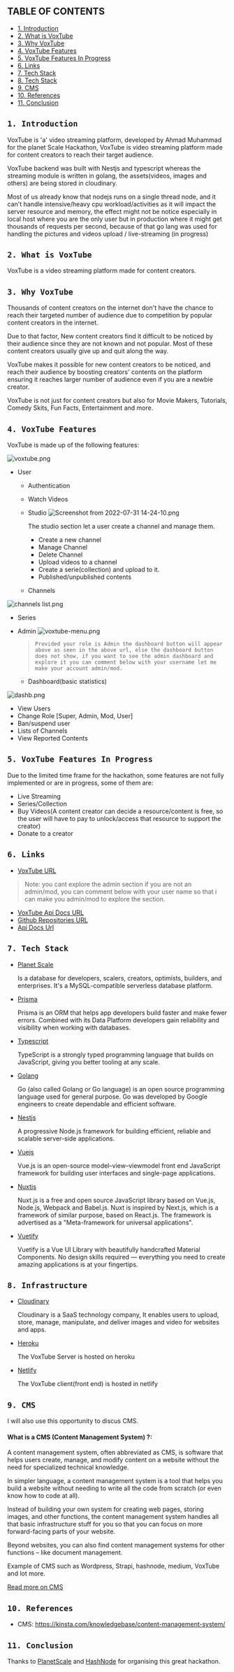 ## TABLE OF CONTENTS
- [1. Introduction](#1-introduction)
- [2. What is VoxTube](#2-what-is-voxtube)
- [3. Why VoxTube](#3-why-voxtube)
- [4. VoxTube Features](#4-voxtube-features)
- [5. VoxTube Features In Progress](#5-voxtube-features-in-progress)
- [6. Links](#6-links)
- [7. Tech Stack](#7-tech-stack)
- [8. Tech Stack](#8-infrastructure)
- [9. CMS](#9-cms)
- [10. References](#10-references)
- [11. Conclusion](#11-conclusion)

## **`1. Introduction`**
VoxTube is 'a' video streaming platform, developed by Ahmad Muhammad for the planet Scale Hackathon, VoxTube is video streaming platform made for content creators to reach their target audience.

VoxTube backend was built with Nestjs and typescript whereas the streaming module is written in golang, the assets(videos, images and others) are being stored in cloudinary.

Most of us already know that nodejs runs on a single thread node, and it can't handle intensive/heavy cpu workload/activities as it will impact the server resource and memory, the effect might not be notice especially in local host where you are the only user but in production where it might get thousands of requests per second,  because of that go lang was used for handling the pictures and videos upload / live-streaming (in progress)

## **`2. What is VoxTube`**
VoxTube is a video streaming platform made for content creators.

## **`3. Why VoxTube`**
Thousands of content creators on the internet don't have the chance to reach their targeted number of audience due to competition by popular content creators in the internet.

Due to that factor, New content creators find it difficult to be noticed by their audience since they are not known and not popular. Most of these content creators usually give up and quit along the way.

VoxTube makes it possible for new content creators to be noticed, and reach their audience by boosting creators' contents on the platform ensuring it reaches larger number of audience even if you are a newbie creator.

VoxTube is not just for content creators but also for Movie Makers, Tutorials, Comedy Skits, Fun Facts, Entertainment and more.

## **`4. VoxTube Features`**
VoxTube is made up of the following features:

![voxtube.png](https://cdn.hashnode.com/res/hashnode/image/upload/v1659274208974/ewShu4VyH.png)
- User
  - Authentication
  - Watch Videos

  - Studio
    ![Screenshot from 2022-07-31 14-24-10.png](https://cdn.hashnode.com/res/hashnode/image/upload/v1659274391241/8ewNPQPRW.png)

    The studio section let a user create a channel and manage them.

    - Create a new channel
    - Manage Channel
    - Delete Channel
    - Upload videos to a channel
    - Create a serie(collection) and upload to it.
    - Published/unpublished contents
  - Channels

![channels list.png](https://cdn.hashnode.com/res/hashnode/image/upload/v1659274674327/lCvnF-HiU.png)
- Series

- Admin
  ![voxtube-menu.png](https://cdn.hashnode.com/res/hashnode/image/upload/v1659273773337/DP9ZrPBC4.png)

  > ```Provided your role is Admin the dashboard button will appear above as seen in the above url, else the dashboard button does not show, if you want to see the admin dashboard and explore it you can comment below with your username let me make your account admin/mod.```
  - Dashboard(basic statistics)

![dashb.png](https://cdn.hashnode.com/res/hashnode/image/upload/v1659276597587/7jaJiq7wh.png)
- View Users
- Change Role [Super, Admin, Mod, User]
- Ban/suspend user
- Lists of Channels
- View Reported Contents

## **`5. VoxTube Features In Progress`**
Due to the limited time frame for the hackathon, some features are not fully implemented or are in progress, some of them are:
- Live Streaming
- Series/Collection
- Buy Videos(A content creator can decide a resource/content is free, so the user will have to pay to unlock/access that resource to support the creator)
- Donate to a creator

## **`6. Links`**
- [VoxTube URL](https://voxtube.netlify.app)
> Note: you cant explore the admin section if you are not an admin/mod, you can comment below with your user name so that i can make you admin/mod to explore the section.
- [VoxTube Api Docs URL](https://voxtube.herokuapp.com/docs)
- [Github Repositories URL](https://github.com/voxtube)
- [Api Docs Url](https://voxtube.herokuapp.com/docs)

## **`7. Tech Stack`**

- [Planet Scale](https://planetscale.com/)

  Is a database for developers, scalers, creators, optimists, builders, and enterprises. It's a MySQL-compatible serverless database platform.


- [Prisma](https://prisma.com/)

  Prisma is an ORM that helps app developers build faster and make fewer errors. Combined with its Data Platform developers gain reliability and visibility when working with databases.


- [Typescript](https://www.typescriptlang.org/)

  TypeScript is a strongly typed programming language that builds on JavaScript, giving you better tooling at any scale.


- [Golang](https://golang.org/)

  Go (also called Golang or Go language) is an open source programming language used for general purpose. Go was developed by Google engineers to create dependable and efficient software.


- [Nestjs](https://nestjs.org/)

  A progressive Node.js framework for building efficient, reliable and scalable server-side applications.


- [Vuejs](https://vuejs.org/)

  Vue.js is an open-source model–view–viewmodel front end JavaScript framework for building user interfaces and single-page applications.


- [Nuxtjs](https://nuxtjs.org/)

  Nuxt.js is a free and open source JavaScript library based on Vue.js, Node.js, Webpack and Babel.js. Nuxt is inspired by Next.js, which is a framework of similar purpose, based on React.js. The framework is advertised as a "Meta-framework for universal applications".


- [Vuetify](https://vuetifyjs.com/en/)

  Vuetify is a Vue UI Library with beautifully handcrafted Material Components. No design skills required — everything you need to create amazing applications is at your fingertips.

## **`8. Infrastructure`**
- [Cloudinary](https://cloudinary.com)

  Cloudinary is a SaaS technology company, It enables users to upload, store, manage, manipulate, and deliver images and video for websites and apps.


- [Heroku](https://heroku.com)

  The VoxTube Server is hosted on heroku


- [Netlify](https://netlify.com)

  The VoxTube client(front end) is hosted in netlify

## **`9. CMS`**
I will also use this opportunity to discus CMS.
#### What is a CMS (Content Management System) ?:

A content management system, often abbreviated as CMS, is software that helps users create, manage, and modify content on a website without the need for specialized technical knowledge.

In simpler language, a content management system is a tool that helps you build a website without needing to write all the code from scratch (or even know how to code at all).

Instead of building your own system for creating web pages, storing images, and other functions, the content management system handles all that basic infrastructure stuff for you so that you can focus on more forward-facing parts of your website.

Beyond websites, you can also find content management systems for other functions – like document management.

Example of CMS such as Wordpress, Strapi, hashnode, medium, VoxTube and lot more.

[Read more on CMS](https://kinsta.com/knowledgebase/content-management-system)

## **`10. References`**
- CMS: https://kinsta.com/knowledgebase/content-management-system/

## **`11. Conclusion`**
Thanks to [PlanetScale](https://planetscale.com) and [HashNode](https://townhall.hashnode.com/planetscale-hackathon) for organising this great hackathon.